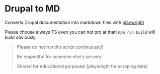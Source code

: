 # Drupal to MD

Converts Drupal documentation into markdown files with [playwright](https://playwright.dev/) 

Please choose always TS even you can not pro at that! `npm run build` will build obviously.

> Please do not run this script continuously!
>
> Be respectful for someone else's servers.
>
> Shared for educational purposes! [playwright for scraping data]